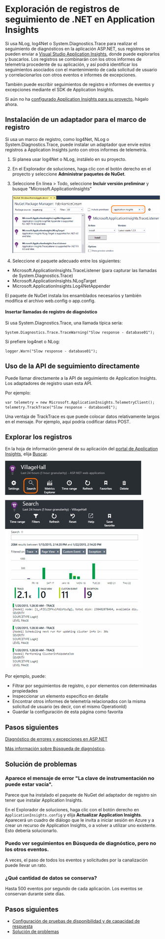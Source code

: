 <properties 
	pageTitle="Exploración de registros de seguimiento de .NET en Application Insights" 
	description="Busque registros generados con Seguimiento, NLog o Log4Net." 
	services="application-insights" 
    documentationCenter=".net"
	authors="alancameronwills" 
	manager="douge"/>

<tags 
	ms.service="application-insights" 
	ms.workload="tbd" 
	ms.tgt_pltfrm="ibiza" 
	ms.devlang="na" 
	ms.topic="article" 
	ms.date="08/04/2015" 
	ms.author="awills"/>
 
# Exploración de registros de seguimiento de .NET en Application Insights  

Si usa NLog, log4Net o System.Diagnostics.Trace para realizar el seguimiento de diagnósticos en la aplicación ASP.NET, sus registros se pueden enviar a [Visual Studio Application Insights][start], donde puede explorarlos y buscarlos. Los registros se combinarán con los otros informes de telemetría procedente de su aplicación, y así podrá identificar los seguimientos asociados con el mantenimiento de cada solicitud de usuario y correlacionarlos con otros eventos e informes de excepciones.

También puede escribir seguimientos de registro e informes de eventos y excepciones mediante el SDK de Application Insights.

Si aún no ha [configurado Application Insights para su proyecto][start], hágalo ahora.


##  Instalación de un adaptador para el marco de registro

Si usa un marco de registro, como log4Net, NLog o System.Diagnostics.Trace, puede instalar un adaptador que envíe estos registros a Application Insights junto con otros informes de telemetría.

1. Si planea usar log4Net o NLog, instálelo en su proyecto. 
2. En el Explorador de soluciones, haga clic con el botón derecho en el proyecto y seleccione **Administrar paquetes de NuGet**.
3. Seleccione En línea > Todo, seleccione **Incluir versión preliminar** y busque "Microsoft.ApplicationInsights"

    ![Get the prerelease version of the appropriate adapter](./media/app-insights-asp-net-trace-logs/appinsights-36nuget.png)

4. Seleccione el paquete adecuado entre los siguientes:
  + Microsoft.ApplicationInsights.TraceListener (para capturar las llamadas de System.Diagnostics.Trace)
  + Microsoft.ApplicationInsights.NLogTarget
  + Microsoft.ApplicationInsights.Log4NetAppender

El paquete de NuGet instala los ensamblados necesarios y también modifica el archivo web.config o app.config.

#### Insertar llamadas de registro de diagnóstico

Si usa System.Diagnostics.Trace, una llamada típica sería:

    System.Diagnostics.Trace.TraceWarning("Slow response - database01");

Si prefiere log4net o NLog:

    logger.Warn("Slow response - database01");


## Uso de la API de seguimiento directamente

Puede llamar directamente a la API de seguimiento de Application Insights. Los adaptadores de registro usan esta API.

Por ejemplo:

    var telemetry = new Microsoft.ApplicationInsights.TelemetryClient();
    telemetry.TrackTrace("Slow response - database01");

Una ventaja de TrackTrace es que puede colocar datos relativamente largos en el mensaje. Por ejemplo, aquí podría codificar datos POST.


## Explorar los registros

En la hoja de información general de su aplicación del [portal de Application Insights][portal], elija [Buscar][diagnostic].

![En Application Insights, elija Buscar.](./media/app-insights-asp-net-trace-logs/020-diagnostic-search.png)

![Búsqueda de diagnóstico](./media/app-insights-asp-net-trace-logs/10-diagnostics.png)

Por ejemplo, puede:

* Filtrar por seguimientos de registro, o por elementos con determinadas propiedades
* Inspeccionar un elemento específico en detalle
* Encontrar otros informes de telemetría relacionados con la misma solicitud de usuario (es decir, con el mismo OperationId) 
* Guardar la configuración de esta página como favorita


## Pasos siguientes

[Diagnóstico de errores y excepciones en ASP.NET][exceptions]

[Más información sobre Búsqueda de diagnóstico][diagnostic].



## Solución de problemas

### <a name="emptykey"></a>Aparece el mensaje de error "La clave de instrumentación no puede estar vacía".

Parece que ha instalado el paquete de NuGet del adaptador de registro sin tener que instalar Application Insights.

En el Explorador de soluciones, haga clic con el botón derecho en `ApplicationInsights.config` y elija **Actualizar Application Insights**. Aparecerá un cuadro de diálogo que le invita a iniciar sesión en Azure y a crear un recurso de Application Insights, o a volver a utilizar uno existente. Esto debería solucionarlo.

### Puedo ver seguimientos en Búsqueda de diagnóstico, pero no los otros eventos.

A veces, el paso de todos los eventos y solicitudes por la canalización puede llevar un rato.

### <a name="limits"></a>¿Qué cantidad de datos se conserva?

Hasta 500 eventos por segundo de cada aplicación. Los eventos se conservan durante siete días.

## <a name="add"></a>Pasos siguientes

* [Configuración de pruebas de disponibilidad y de capacidad de respuesta][availability]
* [Solución de problemas][qna]





<!--Link references-->

[availability]: app-insights-monitor-web-app-availability.md
[diagnostic]: app-insights-diagnostic-search.md
[exceptions]: app-insights-web-failures-exceptions.md
[portal]: http://portal.azure.com/
[qna]: app-insights-troubleshoot-faq.md
[start]: app-insights-get-started.md

 

<!---HONumber=August15_HO6-->